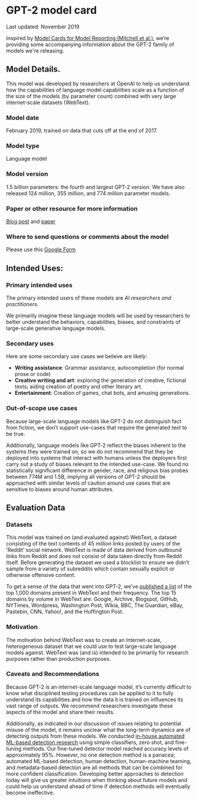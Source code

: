 # GPT-2 model card

Last updated: November 2019

Inspired by [Model Cards for Model Reporting (Mitchell et al.)](https://arxiv.org/abs/1810.03993), we’re providing some accompanying information about the GPT-2 family of models we're releasing.

## Model Details.

This model was developed by researchers at OpenAI to help us understand how the capabilities of language model capabilities scale as a function of the size of the models (by parameter count) combined with very large internet-scale datasets (WebText).

### Model date

February 2019, trained on data that cuts off at the end of 2017.

### Model type

Language model

### Model version

1.5 billion parameters: the fourth and largest GPT-2 version. We have also released 124 million, 355 million, and 774 million parameter models.

### Paper or other resource for more information
[Blog post](https://openai.com/blog/better-language-models/) and [paper](https://cdn.openai.com/better-language-models/language_models_are_unsupervised_multitask_learners.pdf)

### Where to send questions or comments about the model
Please use this [Google Form](https://forms.gle/A7WBSbTY2EkKdroPA)

## Intended Uses:

### Primary intended uses

The primary intended users of these models are *AI researchers and practitioners*.

We primarily imagine these language models will be used by researchers to better understand the behaviors, capabilities, biases, and constraints of large-scale generative language models.

### Secondary uses

Here are some secondary use cases we believe are likely:

- **Writing assistance**: Grammar assistance, autocompletion (for normal prose or code)
- **Creative writing and art**: exploring the generation of creative, fictional texts; aiding creation of poetry and other literary art.
- **Entertainment**: Creation of games, chat bots, and amusing generations.

### Out-of-scope use cases

Because large-scale language models like GPT-2 do not distinguish fact from fiction, we don’t support use-cases that require the generated text to be true.

Additionally, language models like GPT-2 reflect the biases inherent to the systems they were trained on, so we do not recommend that they be deployed into systems that interact with humans unless the deployers first carry out a study of biases relevant to the intended use-case. We found no statistically significant difference in gender, race, and religious bias probes between 774M and 1.5B, implying all versions of GPT-2 should be approached with similar levels of caution around use cases that are sensitive to biases around human attributes.

## Evaluation Data

### Datasets

This model was trained on (and evaluated against) WebText, a dataset consisting of the text contents of 45 million links posted by users of the ‘Reddit’ social network. WebText is made of data derived from outbound links from Reddit and does not consist of data taken directly from Reddit itself. Before generating the dataset we used a blocklist to ensure we didn’t sample from a variety of subreddits which contain sexually explicit or otherwise offensive content.

To get a sense of the data that went into GPT-2, we’ve [published a list](domains.txt) of the top 1,000 domains present in WebText and their frequency.  The top 15 domains by volume in WebText are: Google, Archive, Blogspot, GitHub, NYTimes, Wordpress, Washington Post, Wikia, BBC, The Guardian, eBay, Pastebin, CNN, Yahoo!, and the Huffington Post.

### Motivation

The motivation behind WebText was to create an Internet-scale, heterogeneous dataset that we could use to test large-scale language models against. WebText was (and is) intended to be primarily for research purposes rather than production purposes.

### Caveats and Recommendations

Because GPT-2 is an internet-scale language model, it’s currently difficult to know what disciplined testing procedures can be applied to it to fully understand its capabilities and how the data it is trained on influences its vast range of outputs. We recommend researchers investigate these aspects of the model and share their results.

Additionally, as indicated in our discussion of issues relating to potential misuse of the model, it remains unclear what the long-term dynamics are of detecting outputs from these models. We conducted [in-house automated ML-based detection research](https://github.com/openai/gpt-2-output-dataset/tree/master/detector) using simple classifiers, zero shot, and fine-tuning methods. Our fine-tuned detector model reached accuracy levels of approximately 95%. However, no one detection method is a panacea; automated ML-based detection, human detection, human-machine teaming, and metadata-based detection are all methods that can be combined for more confident classification. Developing better approaches to detection today will give us greater intuitions when thinking about future models and could help us understand ahead of time if detection methods will eventually become ineffective.


